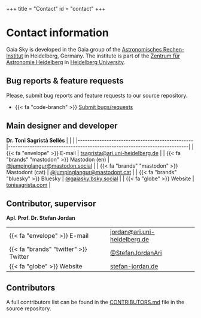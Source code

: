 +++
title = "Contact"
id = "contact"
+++

# Contact information

Gaia Sky is developed in the Gaia group of the [Astronomisches Rechen-Institut](https://zah.uni-heidelberg.de/institutes/ari) in Heidelberg, Germany. The institute is part of the [Zentrum für Astronomie Heidelberg](https://zah.uni-heidelberg.de) in [Heidelberg University](https://uni-heidelberg.de).

## Bug reports & feature requests

Please, submit bug reports and feature requests to our source repository.

 - {{< fa "code-branch" >}} [Submit bugs/requests](https://codeberg.org/gaiasky/gaiasky/issues)

## Main designer and developer

**Dr. Toni Sagristà Sellés**
|                                                |                                                                           |
|------------------------------------------------|---------------------------------------------------------------------------|
| {{< fa "envelope" >}} E-mail                   | [tsagrista@ari.uni-heidelberg.de](mailto:tsagrista@ari.uni-heidelberg.de) |
| {{< fa "brands" "mastodon" >}} Mastodon (en)   | [@jumpinglangur@mastodon.social](https://mastodon.social/@jumpinglangur)  |
| {{< fa "brands" "mastodon" >}} Mastodont (cat) | [@jumpinglangur@mastodont.cat](https://mastodont.cat/@jumpinglangur)      |
| {{< fa "brands" "bluesky" >}} Bluesky          | [@gaiasky.bsky.social](https://bsky.app/profile/gaiasky.bsky.social)      |
| {{< fa "globe" >}} Website                     | [tonisagrista.com](https://tonisagrista.com)                              |

## Contributor, supervisor

**Apl. Prof. Dr. Stefan Jordan**

|                                                |                                                                           |
|------------------------------------------------|---------------------------------------------------------------------------|
| {{< fa "envelope" >}} E-mail                   | [jordan@ari.uni-heidelberg.de](mailto:jordan@ari.uni-heidelberg.de)       |
| {{< fa "brands" "twitter" >}} Twitter          | [@StefanJordanAri](https://twitter.com/StefanJordanAri)                   |
| {{< fa "globe" >}} Website                     | [stefan-jordan.de](http://stefan-jordan.de)                               |

## Contributors

A full contributors list can be found in the [CONTRIBUTORS.md](https://codeberg.org/gaiasky/gaiasky/src/branch/master/CONTRIBUTORS.md) file in the source repository.
